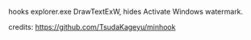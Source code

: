 
hooks explorer.exe DrawTextExW, hides Activate Windows watermark.

credits: https://github.com/TsudaKageyu/minhook
